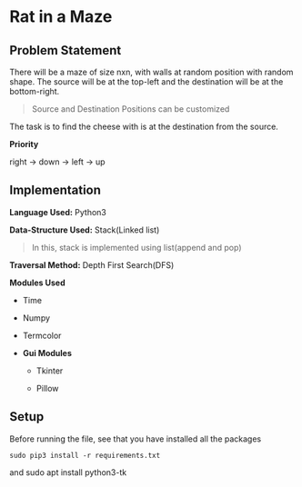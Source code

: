 # Rat in a Maze

## Problem Statement

There will be a maze of size nxn, with walls at random position with random shape. The source will be at the top-left and the destination will be at the bottom-right.
> Source and Destination Positions can be customized

The task is to find the cheese with is at the destination from the source.

**Priority**

right -> down -> left -> up

## Implementation
**Language Used:**
Python3

**Data-Structure Used:**
Stack(Linked list)
> In this, stack is implemented using list(append and pop)

**Traversal Method:**
Depth First Search(DFS)

**Modules Used**

* Time

* Numpy

* Termcolor

* **Gui Modules**

    * Tkinter

    * Pillow

## Setup

Before running the file, see that you have installed all the packages

    sudo pip3 install -r requirements.txt

and
    sudo apt install python3-tk